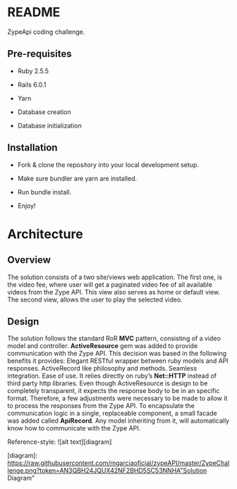 # README

ZypeApi coding challenge.

## Pre-requisites

* Ruby 2.5.5

* Rails 6.0.1

* Yarn

* Database creation

* Database initialization

## Installation

* Fork & clone the repository into your local development setup.

* Make sure bundler are yarn are installed.

* Run bundle install.

* Enjoy!

# Architecture

## Overview

The solution consists of a two site/views web application.
The first one, is the video fee, where user will get a paginated video fee of all available videos from the Zype API. This view also serves as home or default view.
The second view, allows the user to play the selected video.

## Design

The solution follows the standard RoR **MVC** pattern, consisting of a video model and controller.
**ActiveResource** gem was added to provide communication with the Zype API. This decision was based in the following benefits it provides:
Elegant RESTful wrapper between ruby models and API responses.
ActiveRecord like philosophy and methods.
Seamless integration.
Ease of use.
It relies directly on ruby’s **Net::HTTP** instead of third party http libraries.
Even though ActiveResource is design to be completely transparent, it expects the response body to be in an specific format. Therefore, a few adjustments were necessary to be made to allow it to process the responses from the Zype API.
To encapsulate the communication logic in a single, replaceable component, a small facade was added called **ApiRecord**. Any model inheriting from it, will automatically know how to communicate with the Zype API.


Reference-style: 
![alt text][diagram]

[diagram]: https://raw.githubusercontent.com/mgarciaoficial/zypeAPI/master/ZypeChallenge.png?token=AN3QBH24JQUX42NF2BHD5SC53NNHA"Solution Diagram"